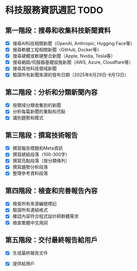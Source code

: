 # 科技服務資訊週記 TODO

## 第一階段：搜尋和收集科技新聞資料
- [x] 搜尋AI科技相關新聞（OpenAI, Anthropic, Hugging Face等）
- [x] 搜尋軟體工程相關新聞（GitHub, Docker等）
- [x] 搜尋硬體或軟硬整合新聞（Apple, Nvidia, Tesla等）
- [x] 搜尋網路/伺服器基礎設施新聞（AWS, Azure, Cloudflare等）
- [x] 搜尋其他科技領域新聞
- [x] 驗證所有新聞來源的發布日期（2025年8月29日-9月13日）

## 第二階段：分析和分類新聞內容
- [x] 按領域分類收集到的新聞
- [x] 分析每篇新聞的重點和亮點
- [x] 識別趨勢和模式

## 第三階段：撰寫技術報告
- [x] 撰寫報告標題和Meta資訊
- [x] 撰寫總結段落（100-300字）
- [x] 撰寫亮點段落（按分類條列）
- [x] 撰寫趨勢分析段落
- [x] 整理參考資料段落

## 第四階段：檢查和完善報告內容
- [x] 檢查所有來源編號標記
- [x] 驗證所有連結格式
- [x] 確認內容符合程式設計師群體需求
- [x] 檢查繁體中文用詞

## 第五階段：交付最終報告給用戶
- [x] 生成最終報告文件
- [x] 提供給用戶

